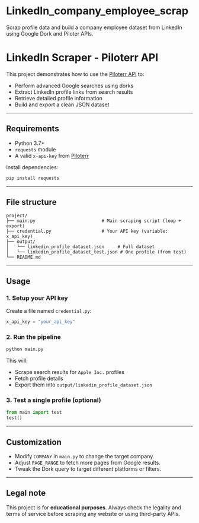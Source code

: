 # LinkedIn_company_employee_scrap
Scrap profile data and build a company employee dataset from LinkedIn using Google Dork and Piloter APIs.


# LinkedIn Scraper - Piloterr API

This project demonstrates how to use the [Piloterr API](https://piloterr.com/) to:
- Perform advanced Google searches using dorks
- Extract LinkedIn profile links from search results
- Retrieve detailed profile information
- Build and export a clean JSON dataset

---

## Requirements

- Python 3.7+
- `requests` module
- A valid `x-api-key` from [Piloterr](https://piloterr.com/)

Install dependencies:

```bash
pip install requests
```

---

##  File structure

```
project/
├── main.py                         # Main scraping script (loop + export)
├── credential.py                   # Your API key (variable: x_api_key)
├── output/
│   └── linkedin_profile_dataset.json     # Full dataset
│   └── linkedin_profile_dataset_test.json # One profile (from test)
└── README.md
```

---

##  Usage

### 1. Setup your API key
Create a file named `credential.py`:
```python
x_api_key = "your_api_key"
```

### 2. Run the pipeline
```bash
python main.py
```

This will:
- Scrape search results for `Apple Inc.` profiles
- Fetch profile details
- Export them into `output/linkedin_profile_dataset.json`

### 3. Test a single profile (optional)
```python
from main import test
test()
```

---

## Customization

- Modify `COMPANY` in `main.py` to change the target company.
- Adjust `PAGE_RANGE` to fetch more pages from Google results.
- Tweak the Dork query to target different platforms or filters.

---

## Legal note

This project is for **educational purposes**. Always check the legality and terms of service before scraping any website or using third-party APIs.
